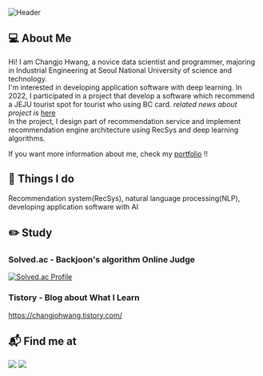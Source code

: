 ![Header](https://capsule-render.vercel.app/api?type=waving&color=auto&height=200&section=header)
## 💻 About Me
Hi! I am Changjo Hwang, a novice data scientist and programmer, majoring in Industrial Engineering at Seoul National University of science and technology.  
I'm interested in developing application software with deep learning.
In 2022, I participated in a project that develop a software which recommend a JEJU tourist spot for tourist who using BC card. *related news about project is* [here](https://economist.co.kr/article/view/ecn202208110019)   
In the project, I design part of recommendation service and implement recommendation engine architecture using RecSys and deep learning algorithms.

If you want more information about me, check my [portfolio](https://jade-suit-c11.notion.site/Changjo-Hwang-c40852cb33ac4e09b963a12885bcfd2f)  !!  

## 🚀 Things I do
Recommendation system(RecSys), natural language processing(NLP), developing application software with AI

## ✏️ Study
### Solved.ac - Backjoon's algorithm Online Judge  
[![Solved.ac Profile](http://mazassumnida.wtf/api/v2/generate_badge?boj=yellacre)](https://solved.ac/yellacre/)
### Tistory - Blog about What I Learn  
https://changjohwang.tistory.com/
<!-- [![Tistory's Card](https://github-readme-tistory-card.vercel.app/api?name=changjohwang&postId=53&theme=tistory)](https://changjohwang.tistory.com/) -->

## 📬 Find me at
 <a href="mailto:hchj2005@gmail.com"><img src="https://img.shields.io/badge/Gmail-EA4335?style=flat&logo=Gmail&logoColor=white"/></a> 
 <a href="https://changjohwang.tistory.com/"><img src="https://img.shields.io/badge/Tistory-F05A22?style=flat&logo=Tistory&logoColor=white"/></a>


<!--
**YellaCRE/YellaCRE** is a ✨ _special_ ✨ repository because its `README.md` (this file) appears on your GitHub profile.
[![Tistory's Badge](https://github-readme-tistory-card.vercel.app/api/badge?name=tistory&theme={kakao})](https://changjohwang.tistory.com/)

Here are some ideas to get you started:

- 🔭 I’m currently working on ...
- 🌱 I’m currently learning ...
- 👯 I’m looking to collaborate on ...
- 🤔 I’m looking for help with ...
- 💬 Ask me about ...
- 📫 How to reach me: ...
- 😄 Pronouns: ...
- ⚡ Fun fact: ...
-->
